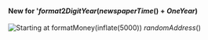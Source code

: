 #### New for '$format2DigitYear(newspaperTime()+OneYear)$
![Starting at $formatMoney(inflate(5000))$](newspaper/images/car01.png)
$randomAddress()$
